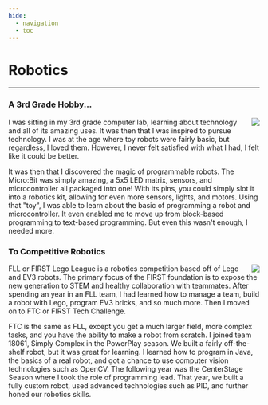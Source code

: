 ```yaml
---
hide:
  - navigation
  - toc
---
```


# Robotics
***

### A 3rd Grade Hobby...
<img align="right" src="https://3xay.github.io/assets/Robotics/tinybit.png">
I was sitting in my 3rd grade computer lab, learning about technology and all of its amazing uses.
It was then that I was inspired to pursue technology.
I was at the age where toy robots were fairly basic, but regardless, I loved them.
However, I never felt satisfied with what I had, I felt like it could be better.

It was then that I discovered the magic of programmable robots.
The Micro:Bit was simply amazing, a 5x5 LED matrix, sensors, and microcontroller all packaged into one!
With its pins, you could simply slot it into a robotics kit, allowing for even more sensors, lights, and motors.
Using that "toy", I was able to learn about the basic of programming a robot and microcontroller.
It even enabled me to move up from block-based programming to text-based programming.
But even this wasn't enough, I needed more.
</br>


### To Competitive Robotics

<img align="right" src="https://3xay.github.io/assets/Robotics/centerstagerobot.png">
FLL or FIRST Lego League is a robotics competition based off of Lego and EV3 robots.
The primary focus of the FIRST foundation is to expose the new generation to STEM and healthy collaboration with teammates.
After spending an year in an FLL team, I had learned how to manage a team, build a robot with Lego, program EV3 bricks, and so much more.
Then I moved on to FTC or FIRST Tech Challenge.

FTC is the same as FLL, except you get a much larger field, more complex tasks, and you have the ability to make a robot from scratch.
I joined team 18061, Simply Complex in the PowerPlay season. We built a fairly off-the-shelf robot, but it was great for learning.
I learned how to program in Java, the basics of a real robot, and got a chance to use computer vision technologies such as OpenCV.
The following year was the CenterStage Season where I took the role of programming lead.
That year, we built a fully custom robot, used advanced technologies such as PID, and further honed our robotics skills.